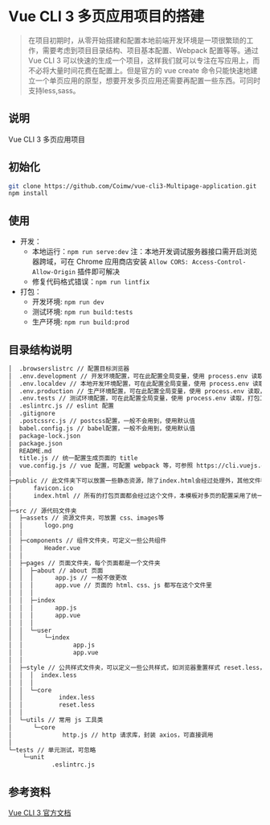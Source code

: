 # Vue CLI 3 多页应用项目的搭建
> 在项目初期时，从零开始搭建和配置本地前端开发环境是一项很繁琐的工作，需要考虑到项目目录结构、项目基本配置、Webpack 配置等等。通过 Vue CLI 3 可以快速的生成一个项目，这样我们就可以专注在写应用上，而不必将大量时间花费在配置上。但是官方的 vue create 命令只能快速地建立一个单页应用的原型，想要开发多页应用还需要再配置一些东西。可同时支持less,sass。


## 说明
Vue CLI 3 多页应用项目

## 初始化
```bash
git clone https://github.com/Coimw/vue-cli3-Multipage-application.git
npm install
```

## 使用
* 开发：
    * 本地运行：`npm run serve:dev` 注：本地开发调试服务器接口需开启浏览器跨域，可在 Chrome 应用商店安装 `Allow CORS: Access-Control-Allow-Origin` 插件即可解决
    * 修复代码格式错误：`npm run lintfix`
* 打包：
    * 开发环境: `npm run dev`
    * 测试环境: `npm run build:tests`
    * 生产环境: `npm run build:prod`

## 目录结构说明 

```bash
│  .browserslistrc // 配置目标浏览器
│  .env.development // 开发环境配置，可在此配置全局变量，使用 process.env 读取，打包工具会根据不同环境自动读取变量
│  .env.localdev // 本地开发环境配置，可在此配置全局变量，使用 process.env 读取，打包工具会根据不同环境自动读取变量
│  .env.production // 生产环境配置，可在此配置全局变量，使用 process.env 读取，打包工具会根据不同环境自动读取变量
│  .env.tests // 测试环境配置，可在此配置全局变量，使用 process.env 读取，打包工具会根据不同环境自动读取变量
│  .eslintrc.js // eslint 配置
│  .gitignore
│  .postcssrc.js // postcss配置，一般不会用到，使用默认值
│  babel.config.js // babel配置，一般不会用到，使用默认值
│  package-lock.json
│  package.json
│  README.md
│  title.js // 统一配置生成页面的 title
│  vue.config.js // vue 配置，可配置 webpack 等，可参照 https://cli.vuejs.org/zh/config/
│  
├─public // 此文件夹下可以放置一些静态资源，除了index.html会经过处理外，其他文件都会原封不动的自动复制到 htdocs 根目录下，不会经过 webpack 的处理。
│      favicon.ico
│      index.html // 所有的打包页面都会经过这个文件，本模板对多页的配置采用了统一处理，当然也可以在 vue.config.js 单独配置每个页面，可参照 https://cli.vuejs.org/zh/config/#pages
│      
├─src // 源代码文件夹
│  ├─assets // 资源文件夹，可放置 css、images等
│  │      logo.png
│  │      
│  ├─components // 组件文件夹，可定义一些公共组件
│  │      Header.vue
│  │      
│  ├─pages // 页面文件夹，每个页面都是一个文件夹
│  │  ├─about // about 页面
│  │  │      app.js // 一般不做更改
│  │  │      app.vue // 页面的 html、css、js 都写在这个文件里
│  │  │      
│  │  ├─index
│  │  │      app.js
│  │  │      app.vue
│  │  │      
│  │  └─user
│  │      └─index
│  │              app.js
│  │              app.vue
│  │              
│  ├─style // 公共样式文件夹，可以定义一些公共样式，如浏览器重置样式 reset.less，此文件夹可按需求随意更改 
│  │  │  index.less
│  │  │  
│  │  └─core
│  │          index.less
│  │          reset.less
│  │          
│  └─utils // 常用 js 工具类
│      └─core
│              http.js // http 请求库，封装 axios，可直接调用
│              
└─tests // 单元测试，可忽略
    └─unit
            .eslintrc.js
```
## 参考资料
[Vue CLI 3 官方文档](https://cli.vuejs.org/zh/)

